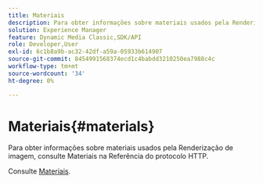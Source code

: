```yaml
---
title: Materiais
description: Para obter informações sobre materiais usados pela Renderização de imagem, consulte Materiais na Referência do protocolo HTTP.
solution: Experience Manager
feature: Dynamic Media Classic,SDK/API
role: Developer,User
exl-id: 6c1b8a9b-ac32-42df-a59a-05933b614907
source-git-commit: 8454991568374ecd1c4babdd3210250ea7988c4c
workflow-type: tm+mt
source-wordcount: '34'
ht-degree: 0%

---
```


# Materiais{#materials}

Para obter informações sobre materiais usados pela Renderização de imagem, consulte Materiais na Referência do protocolo HTTP.

Consulte [Materiais](../../../../../ir-api/http-protocol/image-rendering-api-ref/c-ir-http-protocol-ref/c-ir-http-protocol-syntax-and-features/c-ir-http-materials/c-ir-http-materials.md#concept-45af2ab5694b4cfdadf1211ce3f5ed0f).
